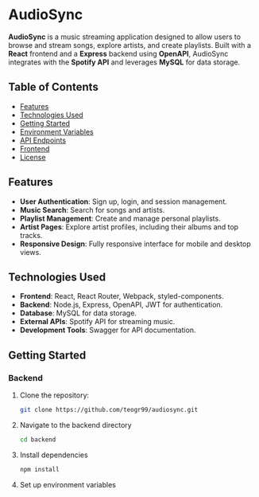 # AudioSync

**AudioSync** is a music streaming application designed to allow users to browse and stream songs, explore artists, and create playlists. Built with a **React** frontend and a **Express** backend using **OpenAPI**, AudioSync integrates with the **Spotify API** and leverages **MySQL** for data storage.

## Table of Contents

- [Features](#features)
- [Technologies Used](#technologies-used)
- [Getting Started](#getting-started)
- [Environment Variables](#environment-variables)
- [API Endpoints](#api-endpoints)
- [Frontend](#frontend)
- [License](#license)

## Features

- **User Authentication**: Sign up, login, and session management.
- **Music Search**: Search for songs and artists.
- **Playlist Management**: Create and manage personal playlists.
- **Artist Pages**: Explore artist profiles, including their albums and top tracks.
- **Responsive Design**: Fully responsive interface for mobile and desktop views.

## Technologies Used

- **Frontend**: React, React Router, Webpack, styled-components.
- **Backend**: Node.js, Express, OpenAPI, JWT for authentication.
- **Database**: MySQL for data storage.
- **External APIs**: Spotify API for streaming music.
- **Development Tools**: Swagger for API documentation.

## Getting Started

### Backend

1. Clone the repository:
   ```bash
   git clone https://github.com/teogr99/audiosync.git
   ```

2. Navigate to the backend directory
    ```bash
    cd backend
    ```

3. Install dependencies
    ```bash
    npm install
    ```

4. Set up environment variables
   